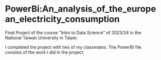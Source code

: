 # PowerBi:An_analysis_of_the_european_electricity_consumption

Final Project of the course "Intro to Data Science" of 2023/24 in the National Taiwan University in Taipei.

I completed the project with two of my classmates. The PowerBi file consists of the work I did in the project.
